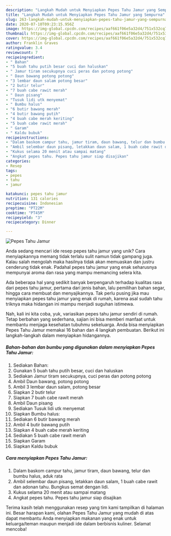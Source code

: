 ```yaml
---
description: "Langkah Mudah untuk Menyiapkan Pepes Tahu Jamur yang Sempurna"
title: "Langkah Mudah untuk Menyiapkan Pepes Tahu Jamur yang Sempurna"
slug: 263-langkah-mudah-untuk-menyiapkan-pepes-tahu-jamur-yang-sempurna
date: 2020-07-10T09:23:15.956Z
image: https://img-global.cpcdn.com/recipes/aaf661f06e5a32d4/751x532cq70/pepes-tahu-jamur-foto-resep-utama.jpg
thumbnail: https://img-global.cpcdn.com/recipes/aaf661f06e5a32d4/751x532cq70/pepes-tahu-jamur-foto-resep-utama.jpg
cover: https://img-global.cpcdn.com/recipes/aaf661f06e5a32d4/751x532cq70/pepes-tahu-jamur-foto-resep-utama.jpg
author: Franklin Graves
ratingvalue: 3.4
reviewcount: 7
recipeingredient:
- " Bahan"
- "5 buah tahu putih besar cuci dan haluskan"
- " Jamur tiram secukupnya cuci peras dan potong potong"
- " Daun bawang potong potong"
- "3 lembar daun salam potong besar"
- "2 butir telur"
- "7 buah cabe rawit merah"
- " Daun pisang"
- "Tusuk lidi utk menyemat"
- " Bumbu halus"
- "6 butir bawang merah"
- "4 butir bawang putih"
- "4 buah cabe merah keriting"
- "5 buah cabe rawit merah"
- " Garam"
- " Kaldu bubuk"
recipeinstructions:
- "Dalam baskom campur tahu, jamur tiram, daun bawang, telur dan bumbu halus, aduk rata"
- "Ambil selembar daun pisang, letakkan daun salam, 1 buah cabe rawit dan adonan tahu. Bungkus semat dengan lidi."
- "Kukus selama 20 menit atau sampai matang"
- "Angkat pepes tahu. Pepes tahu jamur siap disajikan"
categories:
- Resep
tags:
- pepes
- tahu
- jamur

katakunci: pepes tahu jamur 
nutrition: 131 calories
recipecuisine: Indonesian
preptime: "PT22M"
cooktime: "PT45M"
recipeyield: "3"
recipecategory: Dinner

---
```



![Pepes Tahu Jamur](https://img-global.cpcdn.com/recipes/aaf661f06e5a32d4/751x532cq70/pepes-tahu-jamur-foto-resep-utama.jpg)

Anda sedang mencari ide resep pepes tahu jamur yang unik? Cara menyiapkannya memang tidak terlalu sulit namun tidak gampang juga. Kalau salah mengolah maka hasilnya tidak akan memuaskan dan justru cenderung tidak enak. Padahal pepes tahu jamur yang enak seharusnya mempunyai aroma dan rasa yang mampu memancing selera kita.

Ada beberapa hal yang sedikit banyak berpengaruh terhadap kualitas rasa dari pepes tahu jamur, pertama dari jenis bahan, lalu pemilihan bahan segar, hingga cara membuat dan menyajikannya. Tak perlu pusing jika mau menyiapkan pepes tahu jamur yang enak di rumah, karena asal sudah tahu triknya maka hidangan ini mampu menjadi suguhan istimewa.




Nah, kali ini kita coba, yuk, variasikan pepes tahu jamur sendiri di rumah. Tetap berbahan yang sederhana, sajian ini bisa memberi manfaat untuk membantu menjaga kesehatan tubuhmu sekeluarga. Anda bisa menyiapkan Pepes Tahu Jamur memakai 16 bahan dan 4 langkah pembuatan. Berikut ini langkah-langkah dalam menyiapkan hidangannya.

<!--inarticleads1-->

##### Bahan-bahan dan bumbu yang digunakan dalam menyiapkan Pepes Tahu Jamur:

1. Sediakan  Bahan:
1. Gunakan 5 buah tahu putih besar, cuci dan haluskan
1. Sediakan  Jamur tiram secukupnya, cuci peras dan potong potong
1. Ambil  Daun bawang, potong potong
1. Ambil 3 lembar daun salam, potong besar
1. Siapkan 2 butir telur
1. Siapkan 7 buah cabe rawit merah
1. Ambil  Daun pisang
1. Sediakan Tusuk lidi utk menyemat
1. Siapkan  Bumbu halus:
1. Sediakan 6 butir bawang merah
1. Ambil 4 butir bawang putih
1. Siapkan 4 buah cabe merah keriting
1. Sediakan 5 buah cabe rawit merah
1. Siapkan  Garam
1. Siapkan  Kaldu bubuk




<!--inarticleads2-->

##### Cara menyiapkan Pepes Tahu Jamur:

1. Dalam baskom campur tahu, jamur tiram, daun bawang, telur dan bumbu halus, aduk rata
1. Ambil selembar daun pisang, letakkan daun salam, 1 buah cabe rawit dan adonan tahu. Bungkus semat dengan lidi.
1. Kukus selama 20 menit atau sampai matang
1. Angkat pepes tahu. Pepes tahu jamur siap disajikan




Terima kasih telah menggunakan resep yang tim kami tampilkan di halaman ini. Besar harapan kami, olahan Pepes Tahu Jamur yang mudah di atas dapat membantu Anda menyiapkan makanan yang enak untuk keluarga/teman maupun menjadi ide dalam berbisnis kuliner. Selamat mencoba!

